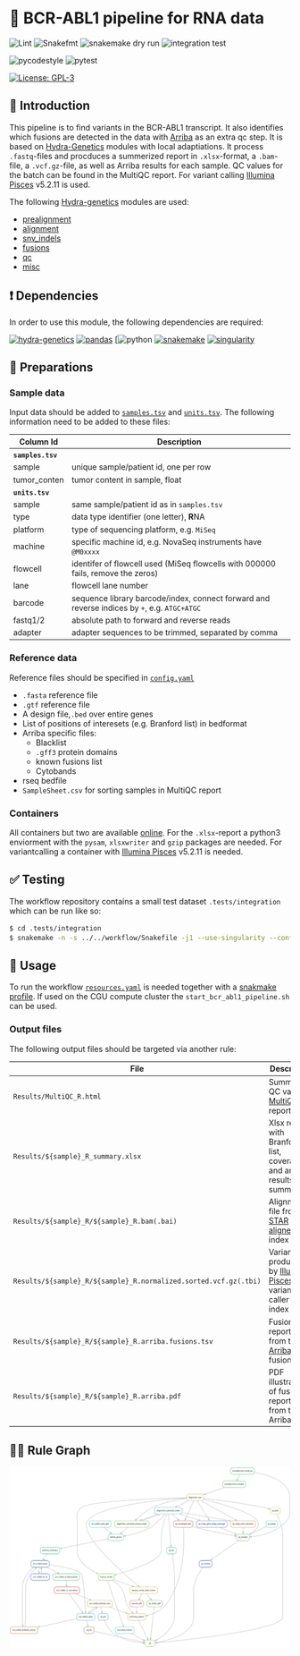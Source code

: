 # :snake: BCR-ABL1 pipeline for RNA data


![Lint](https://github.com/clinical-genomics-uppsala/bcr_abl_pipeline/actions/workflows/lint.yaml/badge.svg?branch=develop)
![Snakefmt](https://github.com/clinical-genomics-uppsala/bcr_abl_pipeline/actions/workflows/snakefmt.yaml/badge.svg?branch=develop)
![snakemake dry run](https://github.com/clinical-genomics-uppsala/bcr_abl_pipeline/actions/workflows/snakemake-dry-run.yaml/badge.svg?branch=develop)
![integration test](https://github.com/clinical-genomics-uppsala/bcr_abl_pipeline/actions/workflows/integration1.yaml/badge.svg?branch=develop)

![pycodestyle](https://github.com/clinical-genomics-uppsala/bcr_abl_pipeline/actions/workflows/pycodestyl.yaml/badge.svg?branch=develop)
![pytest](https://github.com/clinical-genomics-uppsala/bcr_abl_pipeline/actions/workflows/pytest.yaml/badge.svg?branch=develop)

[![License: GPL-3](https://img.shields.io/badge/License-GPL3-yellow.svg)](https://opensource.org/licenses/gpl-3.0.html)

## :speech_balloon: Introduction
[comment]: <> (Something about nextera?)
This pipeline is to find variants in the BCR-ABL1 transcript. It also identifies which fusions are detected in the data with [Arriba](https://github.com/suhrig/arriba) as an extra qc step. It is based on [Hydra-Genetics](https://github.com/hydra-genetics) modules with local adaptiations. It process `.fastq`-files and procduces a summerized report in `.xlsx`-format, a `.bam`-file, a `.vcf.gz`-file, as well as Arriba results for each sample. QC values for the batch can be found in the MultiQC report. For variant calling [Illumina Pisces](https://github.com/Illumina/Pisces) v5.2.11 is used.

The following [Hydra-genetics](https://github.com/hydra-genetics) modules are used:
- [prealignment](https://github.com/hydra-genetics/prealignment)
- [alignment](https://github.com/hydra-genetics/alignment)
- [snv_indels](https://github.com/hydra-genetics/snv_indels)
- [fusions](https://github.com/hydra-genetics/fusions)
- [qc](https://github.com/hydra-genetics/qc)
- [misc](https://github.com/hydra-genetics/misc)

## :heavy_exclamation_mark: Dependencies

In order to use this module, the following dependencies are required:

[![hydra-genetics](https://img.shields.io/badge/hydragenetics-v0.15.0-blue)](https://github.com/hydra-genetics/)
[![pandas](https://img.shields.io/badge/pandas-1.3.1-blue)](https://pandas.pydata.org/)
[![python](https://img.shields.io/badge/python-3.8-blue)
[![snakemake](https://img.shields.io/badge/snakemake-6.8.0-blue)](https://snakemake.readthedocs.io/en/stable/)
[![singularity](https://img.shields.io/badge/singularity-3.0.0-blue)](https://sylabs.io/docs/)

## :school_satchel: Preparations

### Sample data

Input data should be added to [`samples.tsv`](https://github.com/clinical-genomics-uppsala/bcr_abl_pipeline/blob/develop/config/samples.tsv)
and [`units.tsv`](https://github.com/clinical-genomics-uppsala/bcr_abl_pipeline/blob/develop/config/units.tsv).
The following information need to be added to these files:

| Column Id | Description |
| --- | --- |
| **`samples.tsv`** |
| sample | unique sample/patient id, one per row |
| tumor_conten | tumor content in sample, float |
| **`units.tsv`** |
| sample | same sample/patient id as in `samples.tsv` |
| type | data type identifier (one letter), **R**NA |
| platform | type of sequencing platform, e.g. `MiSeq` |
| machine | specific machine id, e.g. NovaSeq instruments have `@M0xxxx` |
| flowcell | identifer of flowcell used (MiSeq flowcells with 000000 fails, remove the zeros)|
| lane | flowcell lane number |
| barcode | sequence library barcode/index, connect forward and reverse indices by `+`, e.g. `ATGC+ATGC` |
| fastq1/2 | absolute path to forward and reverse reads |
| adapter | adapter sequences to be trimmed, separated by comma |

### Reference data
Reference files should be specified in [`config.yaml`](https://github.com/clinical-genomics-uppsala/bcr_abl_pipeline/blob/develop/config/config.yaml)
- `.fasta` reference file
-  `.gtf`  reference file
- A design file,`.bed` over entire genes
- List of positions of interesets (e.g. Branford list) in bedformat
- Arriba specific files:
    -  Blacklist
    -  `.gff3` protein domains
    -  known fusions list
    -  Cytobands
 - rseq bedfile
 - `SampleSheet.csv` for sorting samples in MultiQC report

### Containers
All containers but two are available [online](https://github.com/clinical-genomics-uppsala/bcr_abl_pipeline/blob/develop/config/config.yaml). For the `.xlsx`-report a python3 enviorment with the `pysam`, `xlsxwriter` and `gzip` packages are needed. For variantcalling a container with [Illumina Pisces](https://github.com/Illumina/Pisces) v5.2.11 is needed.

## :white_check_mark: Testing

The workflow repository contains a small test dataset `.tests/integration` which can be run like so:

```bash
$ cd .tests/integration
$ snakemake -n -s ../../workflow/Snakefile -j1 --use-singularity --configfile config.yaml
```

## :rocket: Usage

To run the workflow [`resources.yaml`](https://github.com/clinical-genomics-uppsala/bcr_abl_pipeline/blob/develop/config/resources.yaml) is needed together with a [snakmake profile](https://github.com/clinical-genomics-uppsala/bcr_abl_pipeline/blob/develop/snakemake_profile/config.yaml). If used on the CGU compute cluster the `start_bcr_abl1_pipeline.sh` can be used.

### Output files

The following output files should be targeted via another rule:

| File | Description |
|---|---|
| `Results/MultiQC_R.html` | Summerized QC values in [MultiQC](https://multiqc.info/) report |
| `Results/${sample}_R_summary.xlsx` | Xlsx report with Branford list, coverage and arriba results summerized |
| `Results/${sample}_R/${sample}_R.bam(.bai)` | Alignment file from [STAR aligner](https://github.com/alexdobin/STAR) with index |
| `Results/${sample}_R/${sample}_R.normalized.sorted.vcf.gz(.tbi)` | Variant file produced by [Illumina Pisces](https://github.com/Illumina/Pisces) variant caller with index|
| `Results/${sample}_R/${sample}_R.arriba.fusions.tsv` | Fusions reported from the [Arriba](https://github.com/suhrig/arriba) fusion caller |
| `Results/${sample}_R/${sample}_R.arriba.pdf` | PDF illustrations of fusions reported from the Arriba |


## :judge: Rule Graph
![rule_graph](images/rulegraph.svg)
